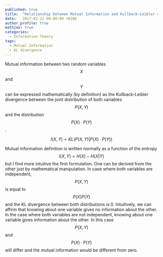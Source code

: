 ```yaml
---
published: true
title:  "Relationship between Mutual Information and Kullback-Leibler divergence "
date:   2017-02-22 00:00:00 +0100
author_profile: true
mathjax: true
categories:
  - Information Theory
tags:
  - Mutual Information
  - KL divergence
---
```



Mutual information between two random variables $$X$$ and $$Y$$ can be expressed mathematically (by definition) as the Kullback-Leibler divergence between the joint distribution of both variables $$P(X,Y)$$ and the distribution $$P(X)·P(Y)$$.

$$I(X,Y) = KL(P(X,Y) | P(X)·P(Y))$$

Mutual information definition is written normally as a function of the entropy $$I(X,Y) = H(X) - H(X|Y)$$ but I find more intuitive the first formulation. One can be derived from the other just by mathematical manipulation.
In case where both variables are independent, $$P(X,Y)$$ is equal to $$P(X)P(Y)$$ and the KL divergence between both distributions is 0. 
Intuitively, we can affirm that knowing about one variable gives no information about the other.
In the case where both variables are not independent,  knowing about one variable gives information about the other. 
In this case $$P(X,Y)$$ and $$P(X)·P(Y)$$ will differ and the mutual information would be different from zero.

